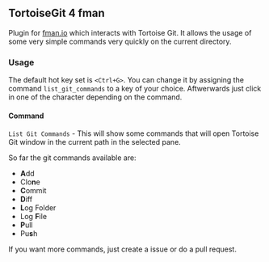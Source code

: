 ## TortoiseGit 4 fman

Plugin for [fman.io](https://fman.io) which interacts with Tortoise Git. It 
allows the usage of some very simple commands very quickly on the current
directory.

### Usage

The default hot key set is ```<Ctrl+G>```. You can change it by assigning the 
command ```list_git_commands``` to a key of your choice. Aftwerwards just click
in one of the character depending on the command.

#### Command

`List Git Commands` - This will show some commands that will open Tortoise Git
window in the current path in the selected pane.

So far the git commands available are:
- **A**dd
- Clo**n**e
- **C**ommit
- **D**iff
- **L**og Folder
- Log **F**ile
- **P**ull
- Pu**s**h

If you want more commands, just create a issue or do a pull request.
